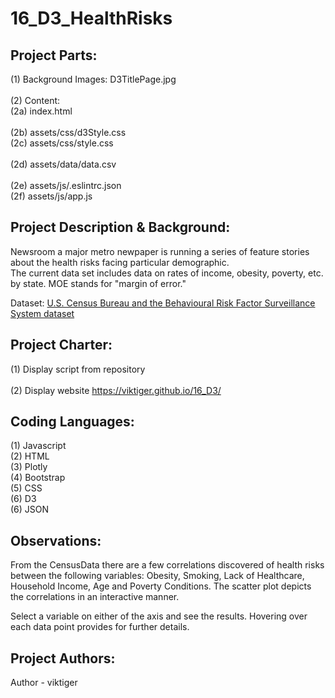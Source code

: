 # 16_D3_HealthRisks

## **Project Parts:**
(1) Background Images: D3TitlePage.jpg\
\
(2) Content:\
(2a) index.html\
\
(2b) assets/css/d3Style.css\
(2c) assets/css/style.css\
\
(2d) assets/data/data.csv\
\
(2e) assets/js/.eslintrc.json\
(2f) assets/js/app.js

## **Project Description & Background:**
Newsroom a major metro newpaper is running a series of feature stories about the health risks facing particular demographic.
\
The current data set includes data on rates of income, obesity, poverty, etc. by state. MOE stands for "margin of error."

Dataset: [U.S. Census Bureau and the Behavioural Risk Factor Surveillance System dataset](https://factfinder.census.gov/faces/nav/jsf/pages/searchresults.xhtml)

## **Project Charter:**
(1) Display script from repository\
\
(2) Display website https://viktiger.github.io/16_D3/

## **Coding Languages:**
(1) Javascript\
(2) HTML\
(3) Plotly\
(4) Bootstrap\
(5) CSS\
(6) D3\
(6) JSON

## **Observations:**
From the CensusData there are a few correlations discovered of health risks between the following variables: Obesity, Smoking, Lack of Healthcare, Household Income, Age and Poverty Conditions. The scatter plot depicts the correlations in an interactive manner.

Select a variable on either of the axis and see the results.
Hovering over each data point provides for further details.

## **Project Authors:**
Author - viktiger
